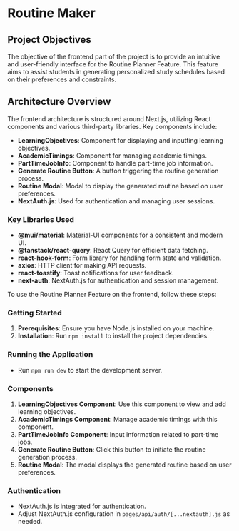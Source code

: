 # Routine Maker

## Project Objectives

The objective of the frontend part of the project is to provide an intuitive and user-friendly interface for the Routine Planner Feature. This feature aims to assist students in generating personalized study schedules based on their preferences and constraints.

## Architecture Overview

The frontend architecture is structured around Next.js, utilizing React components and various third-party libraries. Key components include:

- **LearningObjectives**: Component for displaying and inputting learning objectives.
- **AcademicTimings**: Component for managing academic timings.
- **PartTimeJobInfo**: Component to handle part-time job information.
- **Generate Routine Button**: A button triggering the routine generation process.
- **Routine Modal**: Modal to display the generated routine based on user preferences.
- **NextAuth.js**: Used for authentication and managing user sessions.

### Key Libraries Used

- **@mui/material**: Material-UI components for a consistent and modern UI.
- **@tanstack/react-query**: React Query for efficient data fetching.
- **react-hook-form**: Form library for handling form state and validation.
- **axios**: HTTP client for making API requests.
- **react-toastify**: Toast notifications for user feedback.
- **next-auth**: NextAuth.js for authentication and session management.

To use the Routine Planner Feature on the frontend, follow these steps:

### Getting Started

1. **Prerequisites**: Ensure you have Node.js installed on your machine.
2. **Installation**: Run `npm install` to install the project dependencies.

### Running the Application

- Run `npm run dev` to start the development server.

### Components

1. **LearningObjectives Component**: Use this component to view and add learning objectives.
2. **AcademicTimings Component**: Manage academic timings with this component.
3. **PartTimeJobInfo Component**: Input information related to part-time jobs.
4. **Generate Routine Button**: Click this button to initiate the routine generation process.
5. **Routine Modal**: The modal displays the generated routine based on user preferences.

### Authentication

- NextAuth.js is integrated for authentication.
- Adjust NextAuth.js configuration in `pages/api/auth/[...nextauth].js` as needed.
